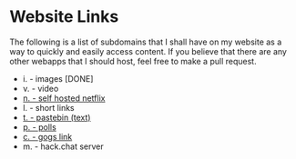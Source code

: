 # Website Links

The following is a list of subdomains that I shall have on my website as a way to quickly and easily access content. If you believe that there are any other webapps that I should host, feel free to make a pull request.

* i. - images [DONE]
* v. - video
* [n. - self hosted netflix](https://github.com/dularion/streama/)
* l. - short links
* [t. - pastebin (text)](https://github.com/seejohnrun/haste-server)
* [p. - polls](https://github.com/nearbycoder/materialpoll)
* [c. - gogs link](http://79.137.76.55:3000/)
* m. - hack.chat server
